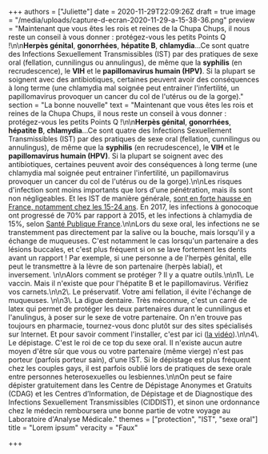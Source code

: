 +++
authors = ["Juliette"]
date = 2020-11-29T22:09:26Z
draft = true
image = "/media/uploads/capture-d-ecran-2020-11-29-a-15-38-36.png"
preview = "Maintenant que vous êtes les rois et reines de la Chupa Chups, il nous reste un conseil à vous donner : protégez-vous les petits Points Q !\n\n**Herpès génital**, **gonorrhées**, **hépatite B**, **chlamydia**...Ce sont quatre des Infections Sexuellement Transmissibles (IST) par des pratiques de sexe oral (fellation, cunnilingus ou annulingus), de même que la **syphilis** (en recrudescence), le **VIH** et le **papillomavirus humain (HPV)**. Si la plupart se soignent avec des antibiotiques, certaines peuvent avoir des conséquences à long terme (une chlamydia mal soignée peut entrainer l'infertilité, un papillomavirus provoquer un cancer du col de l'utérus ou de la gorge)."
section = "La bonne nouvelle"
text = "Maintenant que vous êtes les rois et reines de la Chupa Chups, il nous reste un conseil à vous donner : protégez-vous les petits Points Q !\n\n**Herpès génital**, **gonorrhées**, **hépatite B**, **chlamydia**...Ce sont quatre des Infections Sexuellement Transmissibles (IST) par des pratiques de sexe oral (fellation, cunnilingus ou annulingus), de même que la **syphilis** (en recrudescence), le **VIH** et le **papillomavirus humain (HPV)**. Si la plupart se soignent avec des antibiotiques, certaines peuvent avoir des conséquences à long terme (une chlamydia mal soignée peut entrainer l'infertilité, un papillomavirus provoquer un cancer du col de l'utérus ou de la gorge).\n\nLes risques d'infection sont moins importants que lors d'une pénétration, mais ils sont non négligeables. Et les IST de manière générale, [sont en forte hausse en France, notamment chez les 15-24 ans](https://www.lemonde.fr/medecine/article/2018/07/18/tres-forte-hausse-des-infections-sexuellement-transmissibles-en-france_5333342_1650718.html). En 2017, les infections à gonocoque ont progressé de 70% par rapport à 2015, et les infections à chlamydia de 15%, selon [Santé Publique France](https://www.santepubliquefrance.fr/determinants-de-sante/sante-sexuelle/donnees/epidemiologie-des-infections-sexuellement-transmissibles).\n\nLors du sexe oral, les infections ne se transtemment pas directement par la salive ou la bouche, mais lorsqu'il y a échange de muqueuses. C'est notamment le cas lorsqu'un partenaire a des lésions buccales, et c'est plus fréquent si on se lave fortement les dents avant un rapport ! Par exemple, si une personne a de l'herpès génital, elle peut le transmettre à la lèvre de son partenaire (herpès labial), et inversement. \n\nAlors comment se protéger ? Il y a quatre outils.\n\n1\\. Le vaccin. Mais il n'existe que pour l'hépatite B et le papillomavirus. Vérifiez vos carnets.\n\n2\\. Le préservatif. Votre ami fellation, il évite l'échange de muqueuses. \n\n3\\. La digue dentaire. Très méconnue, c'est un carré de latex qui permet de protéger les deux partenaires durant le cunnilingus et l'anulingus, à poser sur le sexe de votre partenaire. On n'en trouve pas toujours en pharmacie, tournez-vous donc plutôt sur des sites spécialisés sur Internet. Et pour savoir comment l'installer, c'est par ici ([la vidéo](https://www.huffingtonpost.fr/entry/quand-on-pratique-le-sexe-oral-voici-comment-se-proteger-des-ist_fr_5cc2dd85e4b08846403cd06e)).\n\n4\\. Le dépistage. C'est le roi de ce top du sexe oral. Il n'existe aucun autre moyen d'être sûr que vous ou votre partenaire (même vierge) n'est pas porteur (parfois porteur sain), d'une IST. Si le dépistage est plus fréquent chez les couples gays, il est parfois oublié lors de pratiques de sexe orale entre personnes heterosexuelles ou lesbiennes.\n\nOn peut se faire dépister gratuitement dans les Centre de Dépistage Anonymes et Gratuits (CDAG) et les Centres d’Information, de Dépistage et de Diagnostique des Infections Sexuellement Transmissibles (CIDDIST), et sinon une ordonnance chez le médecin remboursera une bonne partie de votre voyage au Laboratoire d'Analyse Médicale."
themes = ["protection", "IST", "sexe oral"]
title = "Lorem ipsum"
veracity = "Faux"

+++
